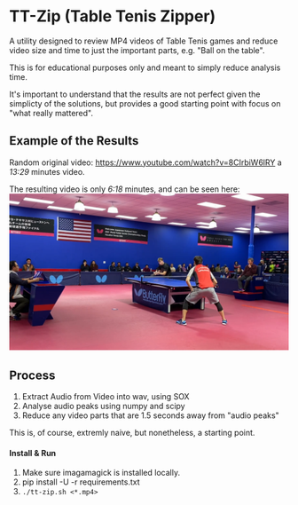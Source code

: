 # TT-Zip (Table Tenis Zipper)

A utility designed to review MP4 videos of Table Tenis games and reduce video size and time to just the important parts, e.g. "Ball on the table".

This is for educational purposes only and meant to simply reduce analysis time.

It's important to understand that the results are not perfect given the simplicty of the solutions, but provides a good starting point with focus on "what really mattered".

## Example of the Results

Random original video: https://www.youtube.com/watch?v=8CIrbiW6lRY a *13:29* minutes video.

The resulting video is only *6:18* minutes, and can be seen here:
[![Zipped](./game.png)](./zipped_LiVsAustin.mp4)



## Process

1. Extract Audio from Video into wav, using SOX
2. Analyse audio peaks using numpy and scipy
3. Reduce any video parts that are 1.5 seconds away from "audio peaks"


This is, of course, extremly naive, but nonetheless, a starting point.


#### Install & Run

1. Make sure imagamagick is installed locally.
2. pip install -U -r requirements.txt
3. `./tt-zip.sh <*.mp4>`


